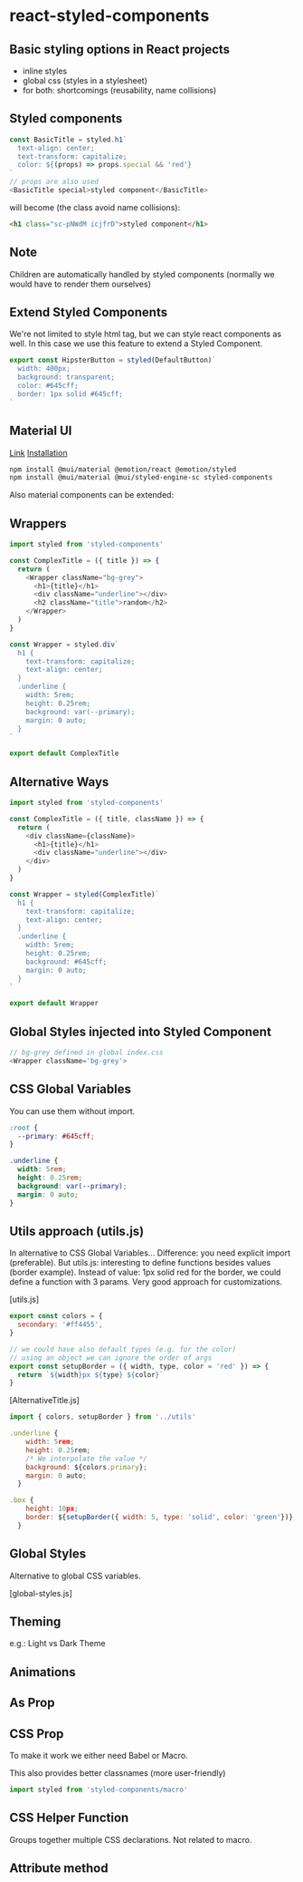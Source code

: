 # react-styled-components

## Basic styling options in React projects

- inline styles
- global css (styles in a stylesheet)
- for both: shortcomings (reusability, name collisions)

## Styled components

```js
const BasicTitle = styled.h1`
  text-align: center;
  text-transform: capitalize;
  color: ${(props) => props.special && 'red'}
`
// props are also used
<BasicTitle special>styled component</BasicTitle>
```

will become (the class avoid name collisions):

```html
<h1 class="sc-pNWdM icjfrD">styled component</h1>
```

## Note

Children are automatically handled by styled components (normally we would have
to render them ourselves)

## Extend Styled Components

We're not limited to style html tag, but we can style react components
as well. In this case we use this feature to extend a Styled Component.

```js
export const HipsterButton = styled(DefaultButton)`
  width: 400px;
  background: transparent;
  color: #645cff;
  border: 1px solid #645cff;
`
```

## Material UI

[Link](https://mui.com/core/)
[Installation](https://mui.com/material-ui/getting-started/installation/)

```sh
npm install @mui/material @emotion/react @emotion/styled
npm install @mui/material @mui/styled-engine-sc styled-components
```

Also material components can be extended:

## Wrappers

```js
import styled from 'styled-components'

const ComplexTitle = ({ title }) => {
  return (
    <Wrapper className="bg-grey">
      <h1>{title}</h1>
      <div className="underline"></div>
      <h2 className="title">random</h2>
    </Wrapper>
  )
}

const Wrapper = styled.div`
  h1 {
    text-transform: capitalize;
    text-align: center;
  }
  .underline {
    width: 5rem;
    height: 0.25rem;
    background: var(--primary);
    margin: 0 auto;
  }
`

export default ComplexTitle
```

## Alternative Ways

```js
import styled from 'styled-components'

const ComplexTitle = ({ title, className }) => {
  return (
    <div className={className}>
      <h1>{title}</h1>
      <div className="underline"></div>
    </div>
  )
}

const Wrapper = styled(ComplexTitle)`
  h1 {
    text-transform: capitalize;
    text-align: center;
  }
  .underline {
    width: 5rem;
    height: 0.25rem;
    background: #645cff;
    margin: 0 auto;
  }
`

export default Wrapper
```

## Global Styles injected into Styled Component

```js
// bg-grey defined in global index.css
<Wrapper className='bg-grey'>
```

## CSS Global Variables

You can use them without import.

```css
:root {
  --primary: #645cff;
}

.underline {
  width: 5rem;
  height: 0.25rem;
  background: var(--primary);
  margin: 0 auto;
}
```

## Utils approach (utils.js)

In alternative to CSS Global Variables...
Difference: you need explicit import (preferable).
But utils.js: interesting to define functions besides
values (border example).
Instead of value: 1px solid red for the border, we
could define a function with 3 params.
Very good approach for customizations.

[utils.js]

```js
export const colors = {
  secondary: '#ff4455',
}

// we could have also default types (e.g. for the color)
// using an object we can ignore the order of args
export const setupBorder = ({ width, type, color = 'red' }) => {
  return `${width}px ${type} ${color}`
}
```

[AlternativeTitle.js]

```js
import { colors, setupBorder } from '../utils'

.underline {
    width: 5rem;
    height: 0.25rem;
    /* We interpolate the value */
    background: ${colors.primary};
    margin: 0 auto;
  }

.box {
    height: 10px;
    border: ${setupBorder({ width: 5, type: 'solid', color: 'green'})};
  }
```

## Global Styles

Alternative to global CSS variables.

[global-styles.js]

## Theming

e.g.: Light vs Dark Theme

## Animations

## As Prop

## CSS Prop

To make it work we either need Babel or Macro.

This also provides better classnames (more user-friendly)

```js
import styled from 'styled-components/macro'
```

## CSS Helper Function

Groups together multiple CSS declarations.
Not related to macro.

## Attribute method
